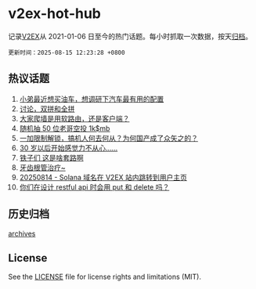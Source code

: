 # v2ex-hot-hub

 记录[V2EX](https://www.v2ex.com/)从 2021-01-06 日至今的热门话题。每小时抓取一次数据，按天[归档](archives)。

`更新时间：2025-08-15 12:23:28 +0800`

## 热议话题

1. [小弟最近想买油车，想调研下汽车最有用的配置](https://www.v2ex.com/t/1152342)
1. [讨论，双拼和全拼](https://www.v2ex.com/t/1152517)
1. [大家爬墙是用软路由，还是客户端？](https://www.v2ex.com/t/1152540)
1. [随机抽 50 位老哥空投 1k$mb](https://www.v2ex.com/t/1152589)
1. [一加限制解锁，搞机人何去何从？为何国产成了众矢之的？](https://www.v2ex.com/t/1152508)
1. [30 岁以后开始感觉力不从心……](https://www.v2ex.com/t/1152527)
1. [铁子们 这是啥套路啊](https://www.v2ex.com/t/1152375)
1. [牙齿根管治疗~](https://www.v2ex.com/t/1152362)
1. [20250814 - Solana 域名在 V2EX 站内跳转到用户主页](https://www.v2ex.com/t/1152423)
1. [你们在设计 restful api 时会用 put 和 delete 吗？](https://www.v2ex.com/t/1152509)

## 历史归档

[archives](archives)

## License

See the [LICENSE](LICENSE) file for license rights and limitations (MIT).
